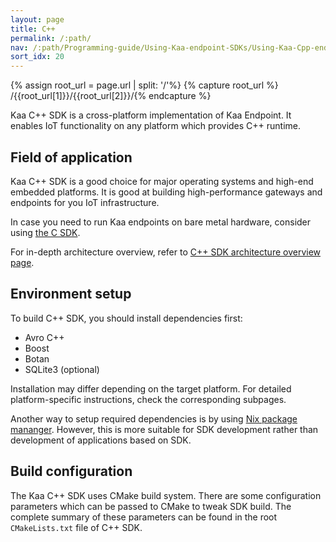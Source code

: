 ```yaml
---
layout: page
title: C++
permalink: /:path/
nav: /:path/Programming-guide/Using-Kaa-endpoint-SDKs/Using-Kaa-Cpp-endpoint-SDK
sort_idx: 20
---
```


{% assign root_url = page.url | split: '/'%}
{% capture root_url  %} /{{root_url[1]}}/{{root_url[2]}}/{% endcapture %}

Kaa C++ SDK is a cross-platform implementation of Kaa Endpoint.
It enables IoT functionality on any platform which provides C++ runtime.

## Field of application

Kaa C++ SDK is a good choice for major operating systems and high-end embedded platforms.
It is good at building high-performance gateways and endpoints for you IoT infrastructure.

In case you need to run Kaa endpoints on bare metal hardware, consider using [the C SDK]({{root_url}}/Programming-guide/Using-Kaa-endpoint-SDKs/C).

For in-depth architecture overview, refer to [C++ SDK architecture overview page]({{root_url}}/Customization-guide/Endpoint-SDKs/C++-SDK/Architecture-overview/).

## Environment setup

To build C++ SDK, you should install dependencies first:

* Avro C++
* Boost
* Botan
* SQLite3 (optional)

Installation may differ depending on the target platform.
For detailed platform-specific instructions, check the corresponding subpages.

Another way to setup required dependencies is by using [Nix package mananger]({{root_url}}/Customization-guide/Endpoint-SDKs/C-SDK/Environment-setup/Nix-guide).
However, this is more suitable for SDK development rather than development of applications based on SDK.

## Build configuration

The Kaa C++ SDK uses CMake build system. There are some configuration parameters which can be passed to CMake to tweak SDK build.
The complete summary of these parameters can be found in the root `CMakeLists.txt` file of C++ SDK.
